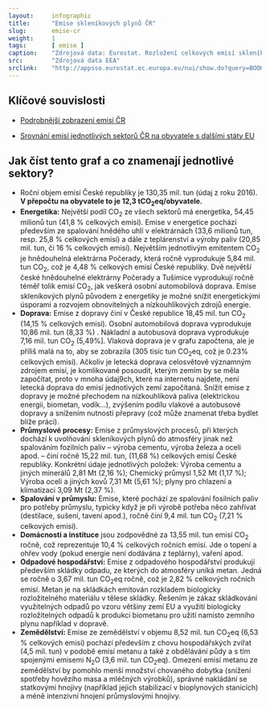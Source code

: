 ```yaml
---
layout:     infographic
title:      "Emise skleníkových plynů ČR"
slug:       emise-cr
weight:     1
tags:       [ emise ]
caption:    "Zdrojová data: Eurostat. Rozložení celkových emisí skleníkových plynů (v tunách CO<sub>2</sub> ekvivalentu) v ČR za jeden rok v jednotlivých sektorech lidské činnosti. Roční objem emisí České republiky je 130,35 mil. tun (údaj z roku 2016). V přepočtu na obyvatele to je 12,3 tCO<sub>2</sub>eq/obyvatele."
src:	    "Zdrojová data EEA"
srclink:    "http://appsso.eurostat.ec.europa.eu/nui/show.do?query=BOOKMARK_DS-089165_QID_20FB36E9_UID_-3F171EB0&layout=GEO,L,X,0;AIREMSECT,B,Y,0;UNIT,L,Z,0;AIRPOL,L,Z,1;TIME,C,Z,2;INDICATORS,C,Z,3;&zSelection=DS-089165INDICATORS,OBS_FLAG;DS-089165TIME,2016;DS-089165UNIT,MIO_T;DS-089165AIRPOL,GHG;&rankName1=UNIT_1_2_-1_2&rankName2=AIRPOL_1_2_-1_2&rankName3=INDICATORS_1_2_-1_2&rankName4=TIME_1_0_0_0&rankName5=GEO_1_2_0_0&rankName6=AIREMSECT_1_2_0_1&rStp=&cStp=&rDCh=&cDCh=&rDM=true&cDM=true&footnes=false&empty=false&wai=false&time_mode=NONE&time_most_recent=false&lang=EN&cfo=%23%23%23.%23%23%23%2C%23%23%23"
---
```


## Klíčové souvislosti 

- [Podrobnější zobrazení emisí ČR](https://faktaoklimatu.cz/infographics/emise-cr/) 
<!-- Srovnání emisí států EU viz graf FIXME -->
<!-- Srovnání emisí na obyvatele pro státy EU FIXME-->
- [Srovnání emisí jednotlivých sektorů ČR na obyvatele s dalšími státy EU](https://faktaoklimatu.cz/infographics/emise-srovnani/) 

## Jak číst tento graf a co znamenají jednotlivé sektory?

- Roční objem emisí České republiky je 130,35 mil. tun (údaj z roku 2016). __V přepočtu na obyvatele to je 12,3 tCO<sub>2</sub>eq/obyvatele.__ 
- __Energetika:__ Největší podíl CO<sub>2</sub> ze všech sektorů má energetika, 54,45 milionů tun (41,8 % celkových emisí). Emise v energetice pochází především ze spalování hnědého uhlí v elektrárnách (33,6 milionů tun, resp. 25,8 % celkových emisí) a dále z teplárenství a výroby paliv (20,85 mil. tun, či 16 % celkových emisí). Největším jednotlivým emitentem CO<sub>2</sub> je hnědouhelná elektrárna Počerady, která ročně vyprodukuje 5,84 mil. tun CO<sub>2</sub>, což je 4,48 % celkových emisí České republiky. Dvě největší české hnědouhelné elektrárny Počerady a Tušimice vyprodukují ročně téměř tolik emisí CO<sub>2</sub>, jak veškerá osobní automobilová doprava. Emise skleníkových plynů původem z energetiky je možné snížit energetickými úsporami a rozvojem obnovitelných a nízkouhlíkových zdrojů energie.
- __Doprava:__ Emise z dopravy činí v České republice 18,45 mil. tun CO<sub>2</sub> (14,15 % celkových emisí). Osobní automobilová doprava vyprodukuje 10,86 mil. tun (8,33 %) <!--(FIXME kolik je to km na osobu ročně?)-->. Nákladní a autobusová doprava vyprodukuje 7,16 mil. tun CO<sub>2</sub> (5,49%]. Vlaková doprava je v grafu započtena, ale je příliš malá na to, aby se zobrazila (305 tisíc tun CO<sub>2</sub>eq, což je 0.23% celkových emisí). Ačkoliv je letecká doprava celosvětově významným zdrojem emisí, je komlikované posoudit, kterým zemím by se měla započítat, proto v mnoha údaj9ch, které na internetu najdete, není letecká doprava do emisí jednotivých zemí započítaná. Snížit emise z dopravy je možné přechodem na nízkouhlíková paliva (elektrickou energii, biometan, vodík...), zvýšením podílu vlakové a autobusové dopravy a snížením nutnosti přepravy (což může znamenat třeba bydlet blíže práci). 
- __Průmyslové procesy:__ Emise z průmyslových procesů, při kterých dochází k uvolňování skleníkových plynů do atmosféry jinak než spalováním fozilních paliv &ndash; výroba cementu, výroba železa a oceli apod. &ndash; činí ročně 15,22 mil. tun, (11,68 %) celkových emisí České republiky. Konkrétní údaje jednotlivých položek: Výroba cementu a jiných minerálů 2,81 Mt (2,16 %); Chemický průmysl 1,52 Mt (1,17 %); Výroba oceli a jiných kovů 7,31 Mt (5,61 %); plyny pro chlazení a klimatizaci 3,09 Mt (2,37 %). 
- __Spalování v průmyslu:__ Emise, které pochází ze spalování fosilních paliv pro potřeby průmyslu, typicky když je při výrobě potřeba něco zahřívat (destilace, sušení, tavení apod.), ročně činí 9,4 mil. tun CO<sub>2</sub> (7,21 % celkových emisí).
- __Domácnosti a instituce__ jsou zodpovědné za 13,55 mil. tun emisí CO<sub>2</sub> ročně, což reprezentuje 10,4 % celkových ročních emisí. Jde o topení a ohřev vody (pokud energie není dodávána z teplárny), vaření apod.
- __Odpadové hospodářství:__ Emise z odpadového hospodářství produkují především skládky odpadu, ze kterých do atmosféry uniká metan. Jedná se ročně o 3,67 mil. tun CO<sub>2</sub>eq ročně, což je 2,82 % celkových ročních emisí. Metan je na skládkách emitován rozkladem biologicky rozložitelného materiálu v tělese skládky. Řešením je zákaz skládkování využitelných odpadů po vzoru většiny zemí EU a využití biologicky rozložitelných odpadů k produkci biometanu pro užití namísto zemního plynu například v dopravě.
- __Zemědělství:__ Emise ze zemědělství v objemu 8,52 mil. tun CO<sub>2</sub>eq (6,53 % celkových emisí) pochází především z chovu hospodářských zvířat (4,5 mil. tun) v podobě emisí metanu a také z obdělávání půdy a s tím spojenými emisemi N<sub>2</sub>O (3,6 mil. tun CO<sub>2</sub>eq). Omezení emisí metanu ze zemědělství by pomohlo menší množství chovaného dobytka (snížení spotřeby hovězího masa a mléčných výrobků), správné nakládání se statkovými hnojivy (například jejich stabilizací v bioplynových stanicích) a méně intenzivní hnojení průmyslovými hnojivy.



<!-- ### Je 130 Mt CO<sub>2</sub> málo, nebo moc?
Je to __příliš mnoho__. Na to, abychom udrželi globální nárust průměrných teplot v přijatelné úrovni (tj. cca 1,5°C viz viz [FIXME odkaz na jinou infografiku](http://fix.me)), potřebujeme snížit emise na nulu (!) Nulové emise jsou možné díky tomu, že krom emitentů skleníkových plynů existují také jejich pohlcovače (způsobující úbytek) - např. lesy.
### Jak jsme na tom v porovnání s jinými státy světa?
Nejsme na tom moc dobře - v rámci světa jsme FIXME-tý největší znečišťovatel. Pro rychlé zorientování se:
- Indie cca FIXME Mt
- Švédsko cca FIXME Mt
- Čína cca FIXME Mt
- ČR cca FIXME Mt
- USA cca FIXME Mt
Asi nepřekvapí, že jsme větší znečišťovatelé než např. Německo, Francie či Švédsko. Bohužel ale, máme taky vyšší emise než třeba Polsko, Maďarsko či Slovensko.
### Co s tím můžu jako jednotlivec dělat? Na co se zaměřit?
Je zřejmé, že nemáme jako jednotlivci stejný vliv a možnosti věci měnit ve všech oblastech - měnit průmyslové procesy a spalování jako jednotlivec můžu těžko. Naproti tomu, zvolit si pro svou cestu ekologický způsob přepravy (tedy neletět), zateplit dům, změnit dodavatele elektřiny či výrazně omezit konzumaci masa mohu poměrně snadno, a taky celkem rychle.
### Na to jsem krátký - není to spíš o politice a zákonech?
Na množství emisí má každý z nás přímý vliv, svým chováním jejich množství můžeme výrazně ovlivnit - viz předchozí otázka. Nicméně, v sektorech jako je např. výroba elektřiny a energetický mix je třeba politického tlaku a úprav zákonů a nařízení. Tyto sektory tedy jako občan můžu výrazně ovlivnit ve volbách - jakou prioritu dává mnou podporovaný politický subjekt tématu klimatické krize? Jaké environmentální body má ve svém volebním programu?
### Kde je největší potenciál na snížení a v jakém časovém horizontu?
FIXME
### Kolik je FIXME Mt CO<sub>2</sub>?
FIXME Mt CO<sub>2</sub> si můžete představit např. jako:
- FIXME zaplněných plaveckých bazénů
- FIXME leteckých balónů
- FIXME...
## Detailní rozbor a další informace ke grafu
## Další odkazy-->
<!--* [Example.com](https://example.com) toto je příklad odkazu -->

